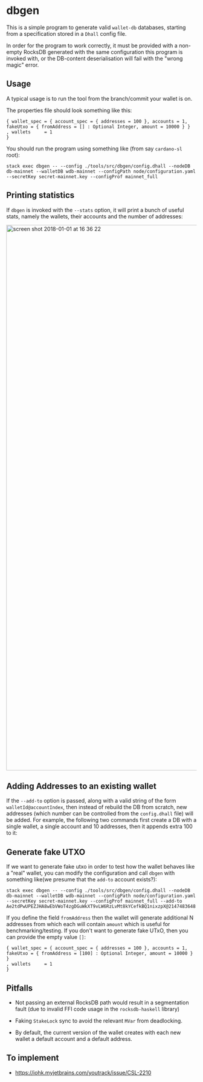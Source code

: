 # dbgen

This is a simple program to generate valid `wallet-db` databases, starting from a specification
stored in a `Dhall` config file.

In order for the program to work correctly, it must be provided with a non-empty RocksDB generated
with the same configuration this program is invoked with, or the DB-content deserialisation will
fail with the "wrong magic" error.

## Usage

A typical usage is to run the tool from the branch/commit your wallet is on. 

The properties file should look something like this:
```
{ wallet_spec = { account_spec = { addresses = 100 }, accounts = 1, fakeUtxo = { fromAddress = [] : Optional Integer, amount = 10000 } }
, wallets     = 1
}
```

You should run the program using something like (from say `cardano-sl` root):
```
stack exec dbgen -- --config ./tools/src/dbgen/config.dhall --nodeDB db-mainnet --walletDB wdb-mainnet --configPath node/configuration.yaml --secretKey secret-mainnet.key --configProf mainnet_full
```

## Printing statistics

If `dbgen` is invoked with the `--stats` option, it will print a bunch of useful stats, namely the wallets,
their accounts and the number of addresses:

<img width="1440" alt="screen shot 2018-01-01 at 16 36 22" src="https://user-images.githubusercontent.com/29383371/34468858-1756d7e8-ef12-11e7-9d15-6b615adc24fb.png">

## Adding Addresses to an existing wallet

If the `--add-to` option is passed, along with a valid string of the form `walletId@accountIndex`, then
instead of rebuild the DB from scratch, new addresses (which number can be controlled from the `config.dhall`
file) will be added. For example, the following two commands first create a DB with a single wallet, a single
account and 10 addresses, then it appends extra 100 to it:

## Generate fake UTXO

If we want to generate fake utxo in order to test how the wallet behaves like a "real" wallet, you can modify the 
configuration and call `dbgen` with something like(we presume that the `add-to` account exists?):
```
stack exec dbgen -- --config ./tools/src/dbgen/config.dhall --nodeDB db-mainnet --walletDB wdb-mainnet --configPath node/configuration.yaml --secretKey secret-mainnet.key --configProf mainnet_full --add-to Ae2tdPwUPEZJHA8wEbVWoT4zgDGuWkXT9vLW6RzLvMt8kYCefkBQ1nixzpX@2147483648
```

If you define the field `fromAddress` then the wallet will generate additional N addresses from which each will 
contain `amount` which is useful for benchmarking/testing. If you don't want to generate fake UTxO, 
then you can provide the empty value `[]`:
```
{ wallet_spec = { account_spec = { addresses = 100 }, accounts = 1, fakeUtxo = { fromAddress = [100] : Optional Integer, amount = 10000 } }
, wallets     = 1
}
```


## Pitfalls

- Not passing an external RocksDB path would result in a segmentation fault (due to invalid FFI code
  usage in the `rocksdb-haskell` library)

- Faking `StakeLock` sync to avoid the relevant `MVar` from deadlocking.

- By default, the current version of the wallet creates with each new wallet a default account and a default
  address.

## To implement

- https://iohk.myjetbrains.com/youtrack/issue/CSL-2210

